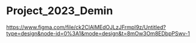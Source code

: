 # Project_2023_Demin
https://www.figma.com/file/ck2ClAlMEdOJLzJFrmpI9z/Untitled?type=design&node-id=0%3A1&mode=design&t=8mOw3Om8EDbpPSwv-1
